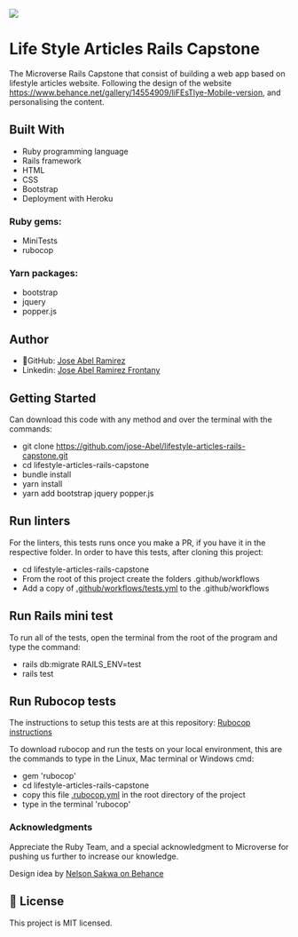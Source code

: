![](https://img.shields.io/badge/Microverse-blueviolet)

# Life Style Articles Rails Capstone

The Microverse Rails Capstone that consist of building a web app based on lifestyle articles website. Following the design of the website https://www.behance.net/gallery/14554909/liFEsTlye-Mobile-version, and personalising the content.

## Built With
- Ruby programming language
- Rails framework
- HTML
- CSS
- Bootstrap
- Deployment with Heroku

### Ruby gems:
- MiniTests
- rubocop

### Yarn packages:
- bootstrap 
- jquery 
- popper.js

## Author
- 👤GitHub: [Jose Abel Ramirez](https://github.com/jose-Abel)
- Linkedin: [Jose Abel Ramirez Frontany](https://www.linkedin.com/in/jose-abel-ramirez-frontany-7674a842/)


## Getting Started
Can download this code with any method and over the terminal with the commands:

- git clone https://github.com/jose-Abel/lifestyle-articles-rails-capstone.git
- cd lifestyle-articles-rails-capstone
- bundle install
- yarn install
- yarn add bootstrap jquery popper.js


## Run linters
For the linters, this tests runs once you make a PR, if you have it in the respective folder. In order to have this tests, after cloning this project:
- cd lifestyle-articles-rails-capstone
- From the root of this project create the folders .github/workflows
- Add a copy of [.github/workflows/tests.yml](https://github.com/microverseinc/linters-config/blob/master/ruby/.github/workflows/tests.yml) to the .github/workflows

## Run Rails mini test
To run all of the tests, open the terminal from the root of the program and type the command:

- rails db:migrate RAILS_ENV=test
- rails test

## Run Rubocop tests
The instructions to setup this tests are at this repository: [Rubocop instructions](https://github.com/microverseinc/linters-config/tree/master/ruby)

To download rubocop and run the tests on your local environment, this are the commands to type in the Linux, Mac terminal or Windows cmd:
- gem 'rubocop'
- cd lifestyle-articles-rails-capstone
- copy this file [.rubocop.yml](https://github.com/microverseinc/linters-config/blob/master/ruby/.rubocop.yml) in the root directory of the project
- type in the terminal 'rubocop'


### Acknowledgments
Appreciate the Ruby Team, and a special acknowledgment to Microverse for pushing us further to increase our knowledge.

Design idea by [Nelson Sakwa on Behance](https://www.behance.net/sakwadesignstudio)

## 📝 License
This project is MIT licensed.
